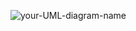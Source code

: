 ![your-UML-diagram-name](http://www.plantuml.com/plantuml/proxy?cache=no&src=https://raw.githubusercontent.com/zacmcnulty123/CPP_grad_school/main/probabilities/prob.wsd)
